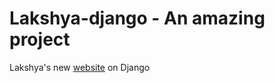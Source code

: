 Lakshya-django - An amazing project
==============

Lakshya's new [website](http://www.thelakshyafoundation.org/) on Django
